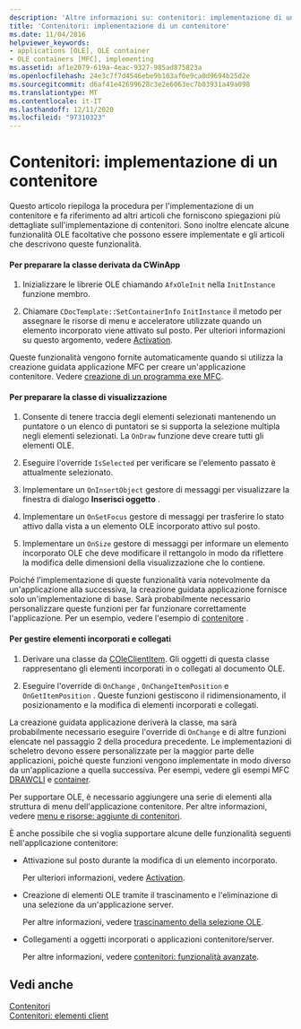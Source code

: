 ```yaml
---
description: 'Altre informazioni su: contenitori: implementazione di un contenitore'
title: 'Contenitori: implementazione di un contenitore'
ms.date: 11/04/2016
helpviewer_keywords:
- applications [OLE], OLE container
- OLE containers [MFC], implementing
ms.assetid: af1e2079-619a-4eac-9327-985ad875823a
ms.openlocfilehash: 24e3c7f7d4546ebe9b103af0e9ca0d9694b25d2e
ms.sourcegitcommit: d6af41e42699628c3e2e6063ec7b03931a49a098
ms.translationtype: MT
ms.contentlocale: it-IT
ms.lasthandoff: 12/11/2020
ms.locfileid: "97310323"
---
```

# <a name="containers-implementing-a-container"></a>Contenitori: implementazione di un contenitore

Questo articolo riepiloga la procedura per l'implementazione di un contenitore e fa riferimento ad altri articoli che forniscono spiegazioni più dettagliate sull'implementazione di contenitori. Sono inoltre elencate alcune funzionalità OLE facoltative che possono essere implementate e gli articoli che descrivono queste funzionalità.

#### <a name="to-prepare-your-cwinapp-derived-class"></a>Per preparare la classe derivata da CWinApp

1. Inizializzare le librerie OLE chiamando `AfxOleInit` nella `InitInstance` funzione membro.

1. Chiamare `CDocTemplate::SetContainerInfo` `InitInstance` il metodo per assegnare le risorse di menu e acceleratore utilizzate quando un elemento incorporato viene attivato sul posto. Per ulteriori informazioni su questo argomento, vedere [Activation](activation-cpp.md).

Queste funzionalità vengono fornite automaticamente quando si utilizza la creazione guidata applicazione MFC per creare un'applicazione contenitore. Vedere [creazione di un programma exe MFC](reference/mfc-application-wizard.md).

#### <a name="to-prepare-your-view-class"></a>Per preparare la classe di visualizzazione

1. Consente di tenere traccia degli elementi selezionati mantenendo un puntatore o un elenco di puntatori se si supporta la selezione multipla negli elementi selezionati. La `OnDraw` funzione deve creare tutti gli elementi OLE.

1. Eseguire l'override `IsSelected` per verificare se l'elemento passato è attualmente selezionato.

1. Implementare un `OnInsertObject` gestore di messaggi per visualizzare la finestra di dialogo **Inserisci oggetto** .

1. Implementare un `OnSetFocus` gestore di messaggi per trasferire lo stato attivo dalla vista a un elemento OLE incorporato attivo sul posto.

1. Implementare un `OnSize` gestore di messaggi per informare un elemento incorporato OLE che deve modificare il rettangolo in modo da riflettere la modifica delle dimensioni della visualizzazione che lo contiene.

Poiché l'implementazione di queste funzionalità varia notevolmente da un'applicazione alla successiva, la creazione guidata applicazione fornisce solo un'implementazione di base. Sarà probabilmente necessario personalizzare queste funzioni per far funzionare correttamente l'applicazione. Per un esempio, vedere l'esempio di [contenitore](../overview/visual-cpp-samples.md) .

#### <a name="to-handle-embedded-and-linked-items"></a>Per gestire elementi incorporati e collegati

1. Derivare una classe da [COleClientItem](reference/coleclientitem-class.md). Gli oggetti di questa classe rappresentano gli elementi incorporati in o collegati al documento OLE.

1. Eseguire l'override di `OnChange` , `OnChangeItemPosition` e `OnGetItemPosition` . Queste funzioni gestiscono il ridimensionamento, il posizionamento e la modifica di elementi incorporati e collegati.

La creazione guidata applicazione deriverà la classe, ma sarà probabilmente necessario eseguire l'override di `OnChange` e di altre funzioni elencate nel passaggio 2 della procedura precedente. Le implementazioni di scheletro devono essere personalizzate per la maggior parte delle applicazioni, poiché queste funzioni vengono implementate in modo diverso da un'applicazione a quella successiva. Per esempi, vedere gli esempi MFC [DRAWCLI](../overview/visual-cpp-samples.md) e [container](../overview/visual-cpp-samples.md).

Per supportare OLE, è necessario aggiungere una serie di elementi alla struttura di menu dell'applicazione contenitore. Per altre informazioni, vedere [menu e risorse: aggiunte di contenitori](menus-and-resources-container-additions.md).

È anche possibile che si voglia supportare alcune delle funzionalità seguenti nell'applicazione contenitore:

- Attivazione sul posto durante la modifica di un elemento incorporato.

   Per ulteriori informazioni, vedere [Activation](activation-cpp.md).

- Creazione di elementi OLE tramite il trascinamento e l'eliminazione di una selezione da un'applicazione server.

   Per altre informazioni, vedere [trascinamento della selezione OLE](drag-and-drop-ole.md).

- Collegamenti a oggetti incorporati o applicazioni contenitore/server.

   Per altre informazioni, vedere [contenitori: funzionalità avanzate](containers-advanced-features.md).

## <a name="see-also"></a>Vedi anche

[Contenitori](containers.md)<br/>
[Contenitori: elementi client](containers-client-items.md)
